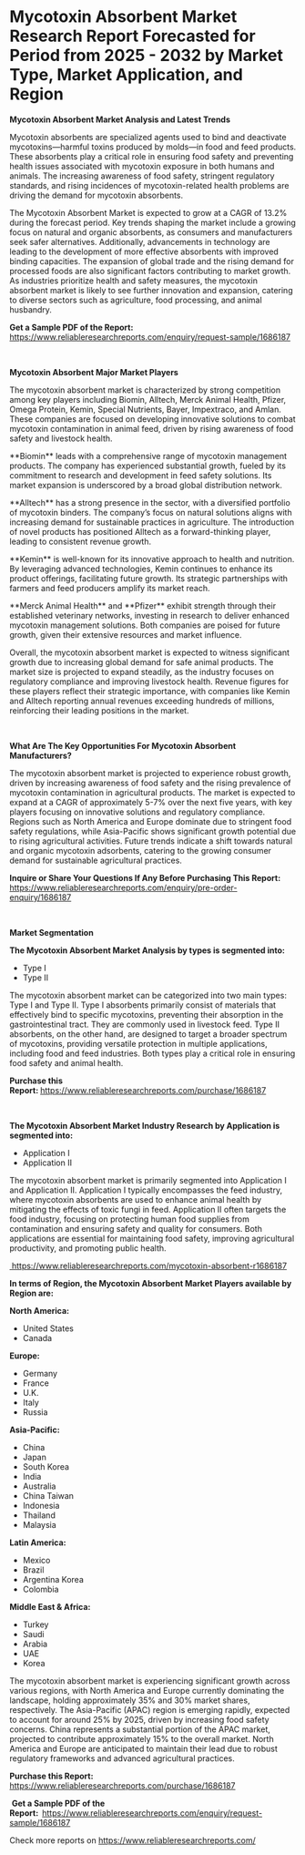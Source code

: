 <p><h1>Mycotoxin Absorbent Market Research Report Forecasted for Period from 2025 -  2032 by Market Type, Market Application, and Region</h1></p><p><strong>Mycotoxin Absorbent Market Analysis and Latest Trends</strong></p>
<p><p>Mycotoxin absorbents are specialized agents used to bind and deactivate mycotoxins—harmful toxins produced by molds—in food and feed products. These absorbents play a critical role in ensuring food safety and preventing health issues associated with mycotoxin exposure in both humans and animals. The increasing awareness of food safety, stringent regulatory standards, and rising incidences of mycotoxin-related health problems are driving the demand for mycotoxin absorbents.</p><p>The Mycotoxin Absorbent Market is expected to grow at a CAGR of 13.2% during the forecast period. Key trends shaping the market include a growing focus on natural and organic absorbents, as consumers and manufacturers seek safer alternatives. Additionally, advancements in technology are leading to the development of more effective absorbents with improved binding capacities. The expansion of global trade and the rising demand for processed foods are also significant factors contributing to market growth. As industries prioritize health and safety measures, the mycotoxin absorbent market is likely to see further innovation and expansion, catering to diverse sectors such as agriculture, food processing, and animal husbandry.</p></p>
<p><strong>Get a Sample PDF of the Report:&nbsp;</strong> <a href="https://www.reliableresearchreports.com/enquiry/request-sample/1686187?utm_campaign=3059&utm_medium=2&utm_source=Github&utm_content=ia&utm_term=24032025&utm_id=mycotoxin-absorbent">https://www.reliableresearchreports.com/enquiry/request-sample/1686187</a></p>
<p>&nbsp;</p>
<p><strong>Mycotoxin Absorbent Major Market Players</strong></p>
<p><p>The mycotoxin absorbent market is characterized by strong competition among key players including Biomin, Alltech, Merck Animal Health, Pfizer, Omega Protein, Kemin, Special Nutrients, Bayer, Impextraco, and Amlan. These companies are focused on developing innovative solutions to combat mycotoxin contamination in animal feed, driven by rising awareness of food safety and livestock health.</p><p>**Biomin** leads with a comprehensive range of mycotoxin management products. The company has experienced substantial growth, fueled by its commitment to research and development in feed safety solutions. Its market expansion is underscored by a broad global distribution network.</p><p>**Alltech** has a strong presence in the sector, with a diversified portfolio of mycotoxin binders. The company’s focus on natural solutions aligns with increasing demand for sustainable practices in agriculture. The introduction of novel products has positioned Alltech as a forward-thinking player, leading to consistent revenue growth.</p><p>**Kemin** is well-known for its innovative approach to health and nutrition. By leveraging advanced technologies, Kemin continues to enhance its product offerings, facilitating future growth. Its strategic partnerships with farmers and feed producers amplify its market reach.</p><p>**Merck Animal Health** and **Pfizer** exhibit strength through their established veterinary networks, investing in research to deliver enhanced mycotoxin management solutions. Both companies are poised for future growth, given their extensive resources and market influence.</p><p>Overall, the mycotoxin absorbent market is expected to witness significant growth due to increasing global demand for safe animal products. The market size is projected to expand steadily, as the industry focuses on regulatory compliance and improving livestock health. Revenue figures for these players reflect their strategic importance, with companies like Kemin and Alltech reporting annual revenues exceeding hundreds of millions, reinforcing their leading positions in the market.</p></p>
<p>&nbsp;</p>
<p><strong>What Are The Key Opportunities For Mycotoxin Absorbent Manufacturers?</strong></p>
<p><p>The mycotoxin absorbent market is projected to experience robust growth, driven by increasing awareness of food safety and the rising prevalence of mycotoxin contamination in agricultural products. The market is expected to expand at a CAGR of approximately 5-7% over the next five years, with key players focusing on innovative solutions and regulatory compliance. Regions such as North America and Europe dominate due to stringent food safety regulations, while Asia-Pacific shows significant growth potential due to rising agricultural activities. Future trends indicate a shift towards natural and organic mycotoxin adsorbents, catering to the growing consumer demand for sustainable agricultural practices.</p></p>
<p><strong>Inquire or Share Your Questions If Any Before Purchasing This Report:</strong> <a href="https://www.reliableresearchreports.com/enquiry/pre-order-enquiry/1686187?utm_campaign=3059&utm_medium=2&utm_source=Github&utm_content=ia&utm_term=24032025&utm_id=mycotoxin-absorbent">https://www.reliableresearchreports.com/enquiry/pre-order-enquiry/1686187</a></p>
<p>&nbsp;</p>
<p><strong>Market Segmentation</strong></p>
<p><strong>The Mycotoxin Absorbent Market Analysis by types is segmented into:</strong></p>
<p><ul><li>Type I</li><li>Type II</li></ul></p>
<p><p>The mycotoxin absorbent market can be categorized into two main types: Type I and Type II. Type I absorbents primarily consist of materials that effectively bind to specific mycotoxins, preventing their absorption in the gastrointestinal tract. They are commonly used in livestock feed. Type II absorbents, on the other hand, are designed to target a broader spectrum of mycotoxins, providing versatile protection in multiple applications, including food and feed industries. Both types play a critical role in ensuring food safety and animal health.</p></p>
<p><strong>Purchase this Report:&nbsp;</strong><a href="https://www.reliableresearchreports.com/purchase/1686187?utm_campaign=3059&utm_medium=2&utm_source=Github&utm_content=ia&utm_term=24032025&utm_id=mycotoxin-absorbent">https://www.reliableresearchreports.com/purchase/1686187</a></p>
<p>&nbsp;</p>
<p><strong>The Mycotoxin Absorbent Market Industry Research by Application is segmented into:</strong></p>
<p><ul><li>Application I</li><li>Application II</li></ul></p>
<p><p>The mycotoxin absorbent market is primarily segmented into Application I and Application II. Application I typically encompasses the feed industry, where mycotoxin absorbents are used to enhance animal health by mitigating the effects of toxic fungi in feed. Application II often targets the food industry, focusing on protecting human food supplies from contamination and ensuring safety and quality for consumers. Both applications are essential for maintaining food safety, improving agricultural productivity, and promoting public health.</p></p>
<p><a href="https://www.reliableresearchreports.com/mycotoxin-absorbent-r1686187?utm_campaign=3059&utm_medium=2&utm_source=Github&utm_content=ia&utm_term=24032025&utm_id=mycotoxin-absorbent">&nbsp;https://www.reliableresearchreports.com/mycotoxin-absorbent-r1686187</a></p>
<p><strong>In terms of Region, the Mycotoxin Absorbent Market Players available by Region are:</strong></p>
<p>
    <p> <strong> North America: </strong>
        <ul>
            <li>United States</li>
            <li>Canada</li>
        </ul>
        </p> 
    <p> <strong> Europe: </strong>
        <ul>
            <li>Germany</li>
            <li>France</li>
            <li>U.K.</li>
            <li>Italy</li>
            <li>Russia</li>
        </ul>
        </p> 
    <p> <strong> Asia-Pacific: </strong>
        <ul>
            <li>China</li>
            <li>Japan</li>
            <li>South Korea</li>
            <li>India</li>
            <li>Australia</li>
            <li>China Taiwan</li>
            <li>Indonesia</li>
            <li>Thailand</li>
            <li>Malaysia</li>
        </ul>
        </p> 
    <p> <strong> Latin America: </strong>
        <ul>
            <li>Mexico</li>
            <li>Brazil</li>
            <li>Argentina Korea</li>
            <li>Colombia</li>
        </ul>
        </p> 
    <p> <strong> Middle East & Africa: </strong>
        <ul>
            <li>Turkey</li>
            <li>Saudi</li>
            <li>Arabia</li>
            <li>UAE</li>
            <li>Korea</li>
        </ul>
    </p>
    </p>
<p><p>The mycotoxin absorbent market is experiencing significant growth across various regions, with North America and Europe currently dominating the landscape, holding approximately 35% and 30% market shares, respectively. The Asia-Pacific (APAC) region is emerging rapidly, expected to account for around 25% by 2025, driven by increasing food safety concerns. China represents a substantial portion of the APAC market, projected to contribute approximately 15% to the overall market. North America and Europe are anticipated to maintain their lead due to robust regulatory frameworks and advanced agricultural practices.</p></p>
<p><strong>Purchase this Report: </strong><a href="https://www.reliableresearchreports.com/purchase/1686187?utm_campaign=3059&utm_medium=2&utm_source=Github&utm_content=ia&utm_term=24032025&utm_id=mycotoxin-absorbent">https://www.reliableresearchreports.com/purchase/1686187</a></p>
<p>&nbsp;<strong>Get a Sample PDF of the Report:&nbsp;&nbsp;</strong><a href="https://www.reliableresearchreports.com/enquiry/request-sample/1686187?utm_campaign=3059&utm_medium=2&utm_source=Github&utm_content=ia&utm_term=24032025&utm_id=mycotoxin-absorbent">https://www.reliableresearchreports.com/enquiry/request-sample/1686187</a></p>
<p><strong></strong></p>
<p>Check more reports on <a href="https://www.reliableresearchreports.com/?utm_campaign=3059&utm_medium=2&utm_source=Github&utm_content=ia&utm_term=24032025&utm_id=mycotoxin-absorbent">https://www.reliableresearchreports.com/</a></p>